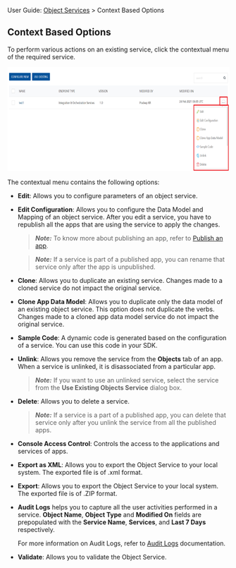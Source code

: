                               

User Guide: [Object Services](../Objectservices.md) > Context Based Options

Context Based Options
---------------------

To perform various actions on an existing service, click the contextual menu of the required service.

![](../Resources/Images/ContextualMenu_Objects_666x311.png)

The contextual menu contains the following options:

*   **Edit**: Allows you to configure parameters of an object service.
*   **Edit Configuration**: Allows you to configure the Data Model and Mapping of an object service. After you edit a service, you have to republish all the apps that are using the service to apply the changes.
    
    > **_Note:_** To know more about publishing an app, refer to [Publish an app](../Publish.md).  
    
    > **_Note:_** If a service is part of a published app, you can rename that service only after the app is unpublished.
    
*   **Clone**: Allows you to duplicate an existing service. Changes made to a cloned service do not impact the original service.
*   **Clone App Data Model**: Allows you to duplicate only the data model of an existing object service. This option does not duplicate the verbs. Changes made to a cloned app data model service do not impact the original service.
*   **Sample Code**: A dynamic code is generated based on the configuration of a service. You can use this code in your SDK.
    
*   **Unlink**: Allows you remove the service from the **Objects** tab of an app. When a service is unlinked, it is disassociated from a particular app.
    
    > **_Note:_** If you want to use an unlinked service, select the service from the **Use Existing Objects Service** dialog box.
    
*   **Delete**: Allows you to delete a service.
    
    > **_Note:_** If a service is a part of a published app, you can delete that service only after you unlink the service from all the published apps.
    
*   **Console Access Control**: Controls the access to the applications and services of apps.
    
*   **Export as XML**: Allows you to export the Object Service to your local system. The exported file is of .xml format.
    
*   **Export**: Allows you to export the Object Service to your local system. The exported file is of .ZIP format.
*   **Audit Logs** helps you to capture all the user activities performed in a service. **Object Name**, **Object Type** and **Modified On** fields are prepopulated with the **Service Name**, **Services**, and **Last 7 Days** respectively.
    
    For more information on Audit Logs, refer to [Audit Logs](../Settings_Cloud.md#audit-logs-cloud) documentation.
    
*   **Validate**: Allows you to validate the Object Service.
